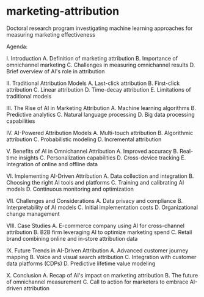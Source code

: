 # marketing-attribution
Doctoral research program investigating machine learning approaches for measuring marketing effectiveness

Agenda: 

I. Introduction
A. Definition of marketing attribution
B. Importance of omnichannel marketing
C. Challenges in measuring omnichannel results
D. Brief overview of AI's role in attribution

II. Traditional Attribution Models
A. Last-click attribution
B. First-click attribution
C. Linear attribution
D. Time-decay attribution
E. Limitations of traditional models

III. The Rise of AI in Marketing Attribution
A. Machine learning algorithms
B. Predictive analytics
C. Natural language processing
D. Big data processing capabilities

IV. AI-Powered Attribution Models
A. Multi-touch attribution
B. Algorithmic attribution
C. Probabilistic modeling
D. Incremental attribution

V. Benefits of AI in Omnichannel Attribution
A. Improved accuracy
B. Real-time insights
C. Personalization capabilities
D. Cross-device tracking
E. Integration of online and offline data

VI. Implementing AI-Driven Attribution
A. Data collection and integration
B. Choosing the right AI tools and platforms
C. Training and calibrating AI models
D. Continuous monitoring and optimization

VII. Challenges and Considerations
A. Data privacy and compliance
B. Interpretability of AI models
C. Initial implementation costs
D. Organizational change management

VIII. Case Studies
A. E-commerce company using AI for cross-channel attribution
B. B2B firm leveraging AI to optimize marketing spend
C. Retail brand combining online and in-store attribution data

IX. Future Trends in AI-Driven Attribution
A. Advanced customer journey mapping
B. Voice and visual search attribution
C. Integration with customer data platforms (CDPs)
D. Predictive lifetime value modeling

X. Conclusion
A. Recap of AI's impact on marketing attribution
B. The future of omnichannel measurement
C. Call to action for marketers to embrace AI-driven attribution
